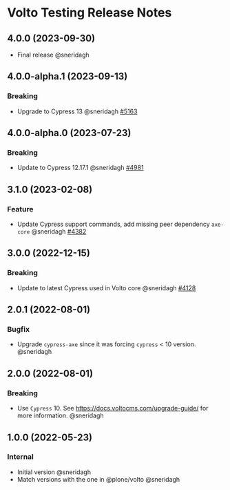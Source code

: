 # Volto Testing Release Notes

<!-- You should *NOT* be adding new change log entries to this file.
     You should create a file in the news directory instead.
     For helpful instructions, please see:
     https://6.docs.plone.org/volto/developer-guidelines/contributing.html#create-a-pull-request
-->

<!-- towncrier release notes start -->

## 4.0.0 (2023-09-30)

- Final release @sneridagh


## 4.0.0-alpha.1 (2023-09-13)

### Breaking

- Upgrade to Cypress 13 @sneridagh [#5163](https://github.com/plone/volto/issues/5163)


## 4.0.0-alpha.0 (2023-07-23)

### Breaking

- Update to Cypress 12.17.1 @sneridagh [#4981](https://github.com/plone/volto/issues/4981)


## 3.1.0 (2023-02-08)

### Feature

- Update Cypress support commands, add missing peer dependency `axe-core` @sneridagh [#4382](https://github.com/plone/volto/issues/4382)


## 3.0.0 (2022-12-15)

### Breaking

- Update to latest Cypress used in Volto core @sneridagh [#4128](https://github.com/plone/volto/issues/4128)


## 2.0.1 (2022-08-01)

### Bugfix

- Upgrade `cypress-axe` since it was forcing `cypress` < 10 version. @sneridagh

## 2.0.0 (2022-08-01)

### Breaking

- Use `Cypress` 10.  See https://docs.voltocms.com/upgrade-guide/ for more information. @sneridagh

## 1.0.0 (2022-05-23)

### Internal

- Initial version @sneridagh
- Match versions with the one in @plone/volto @sneridagh
